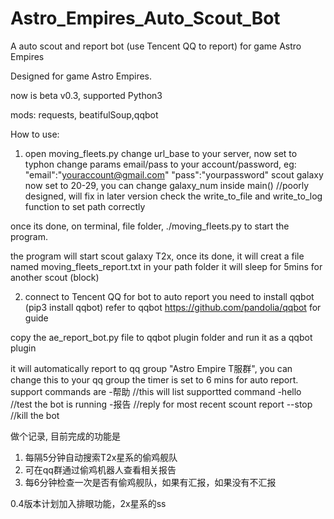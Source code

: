# Astro_Empires_Auto_Scout_Bot
A auto scout and report bot (use Tencent QQ to report) for game Astro Empires

Designed for game Astro Empires. 

now is beta v0.3, supported Python3

mods: 
requests, beatifulSoup,qqbot

How to use:

1. open moving_fleets.py
change url_base to your server, now set to typhon
change params email/pass to your account/password, eg: "email":"youraccount@gmail.com" "pass":"yourpassword"
scout galaxy now set to 20-29, you can change galaxy_num inside main() //poorly designed, will fix in later version
check the write_to_file and write_to_log function to set path correctly

once its done, on terminal, file folder, ./moving_fleets.py to start the program. 

the program will start scout galaxy T2x, once its done, it will creat a file named moving_fleets_report.txt in your path folder
it will sleep for 5mins for another scout (block)


2. connect to Tencent QQ for bot to auto report
you need to install qqbot (pip3 install qqbot)
refer to qqbot https://github.com/pandolia/qqbot for guide

copy the ae_report_bot.py file to qqbot plugin folder and run it as a qqbot plugin

it will automatically report to qq group "Astro Empire T服群", you can change this to your qq group
the timer is set to 6 mins for auto report.
support commands are 
-帮助 //this will list supportted command
-hello //test the bot is running
-报告 //reply for most recent scount report
--stop //kill the bot


做个记录, 目前完成的功能是
1. 每隔5分钟自动搜索T2x星系的偷鸡舰队
2. 可在qq群通过偷鸡机器人查看相关报告
3. 每6分钟检查一次是否有偷鸡舰队，如果有汇报，如果没有不汇报

0.4版本计划加入排眼功能，2x星系的ss
